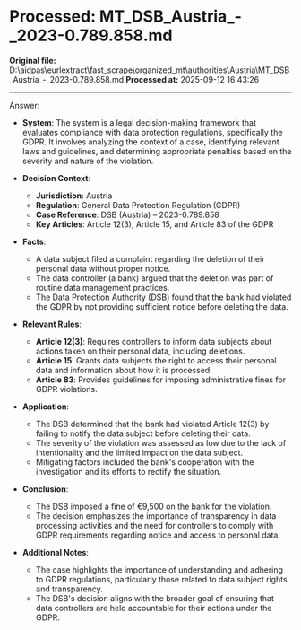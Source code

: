 # Processed: MT_DSB_Austria_-_2023-0.789.858.md

**Original file:** D:\aidpas\eurlextract\fast_scrape\organized_mt\authorities\Austria\MT_DSB_Austria_-_2023-0.789.858.md
**Processed at:** 2025-09-12 16:43:26

---

Answer:
- **System**: The system is a legal decision-making framework that evaluates compliance with data protection regulations, specifically the GDPR. It involves analyzing the context of a case, identifying relevant laws and guidelines, and determining appropriate penalties based on the severity and nature of the violation.

- **Decision Context**:
  - **Jurisdiction**: Austria
  - **Regulation**: General Data Protection Regulation (GDPR)
  - **Case Reference**: DSB (Austria) – 2023-0.789.858
  - **Key Articles**: Article 12(3), Article 15, and Article 83 of the GDPR

- **Facts**:
  - A data subject filed a complaint regarding the deletion of their personal data without proper notice.
  - The data controller (a bank) argued that the deletion was part of routine data management practices.
  - The Data Protection Authority (DSB) found that the bank had violated the GDPR by not providing sufficient notice before deleting the data.

- **Relevant Rules**:
  - **Article 12(3)**: Requires controllers to inform data subjects about actions taken on their personal data, including deletions.
  - **Article 15**: Grants data subjects the right to access their personal data and information about how it is processed.
  - **Article 83**: Provides guidelines for imposing administrative fines for GDPR violations.

- **Application**:
  - The DSB determined that the bank had violated Article 12(3) by failing to notify the data subject before deleting their data.
  - The severity of the violation was assessed as low due to the lack of intentionality and the limited impact on the data subject.
  - Mitigating factors included the bank's cooperation with the investigation and its efforts to rectify the situation.

- **Conclusion**:
  - The DSB imposed a fine of €9,500 on the bank for the violation.
  - The decision emphasizes the importance of transparency in data processing activities and the need for controllers to comply with GDPR requirements regarding notice and access to personal data.

- **Additional Notes**:
  - The case highlights the importance of understanding and adhering to GDPR regulations, particularly those related to data subject rights and transparency.
  - The DSB's decision aligns with the broader goal of ensuring that data controllers are held accountable for their actions under the GDPR.
